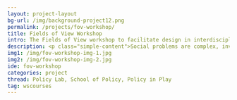 ```yaml
---
layout: project-layout
bg-url: /img/background-project12.png
permalink: /projects/fov-workshop/
title: Fields of View Workshop
intro: The Fields of View workshop to facilitate design in interdisciplinary spaces.
description: <p class="simple-content">Social problems are complex, involving multiple dimensions. We need people from diverse disciplines, backgrounds, and perspectives to come together to design for these problems. Though bringing together people from different backgrounds is acknowledged as a first-step to a more participatory, bottom-up  approach to design, often such sessions become difficult to manage, and leave participants frustrated at the lack of productive outcomes. The Fields of View workshop involves a guided process that creates a space for participants from diverse backgrounds to design together.</p><p class="simple-content">In game terminology, a field of view refers to what is visible to the player. Fields of View thus refers to the common ground, where different people with different perspectives can come together and have a dialogue. Drawing upon our in-house interdisciplinary methodology, the Fields of View workshop involves a guided process involving two phases — the problem articulation phase and the design phase. The first phase of the workshop, the problem articulation phase, involves participants working through different activities that lets them come up with a commonly agreed upon problem statement. The problem articulation phase is followed by the design phase, where the participants work together to imagine futures and figure out how to design for these transformations.</p>
img1: /img/fov-workshop-img-1.jpg
img2: /img/fov-workshop-img-2.jpg
ide: fov-workshop
categories: project
thread: Policy Lab, School of Policy, Policy in Play
tag: wscourses
---
```

